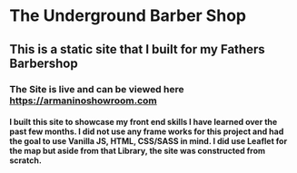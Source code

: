 # The Underground Barber Shop 

## This is a static site that I built for my Fathers Barbershop

### The Site is live and can be viewed here https://armaninoshowroom.com

#### I built this site to showcase my front end skills I have learned over the past few months. I did not use any frame works for this project and had the goal to use Vanilla JS, HTML, CSS/SASS in mind. I did use Leaflet for the map but aside from that Library, the site was constructed from scratch.
